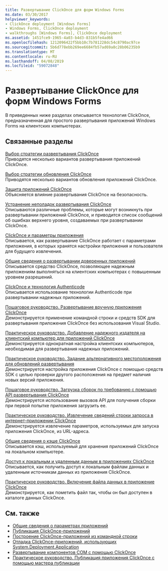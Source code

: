 ```yaml
---
title: Развертывание ClickOnce для форм Windows Forms
ms.date: 03/30/2017
helpviewer_keywords:
- ClickOnce deployment [Windows Forms]
- Windows Forms, ClickOnce deployment
- walkthroughs [Windows Forms], ClickOnce deployment
ms.assetid: 1451fce9-1965-4a03-b4d3-831b5fe4ad66
ms.openlocfilehash: 1212096422f5bb10c7b781228dc54c8790ac97ce
ms.sourcegitcommit: 5b6d778ebb269ee6684fb57ad69a8c28b06235b9
ms.translationtype: MT
ms.contentlocale: ru-RU
ms.lasthandoff: 04/08/2019
ms.locfileid: "59072848"
---
```

# <a name="clickonce-deployment-for-windows-forms"></a>Развертывание ClickOnce для форм Windows Forms
В приведенных ниже разделах описывается технология ClickOnce, предназначенная для простого развертывания приложений Windows Forms на клиентских компьютерах.  
  
## <a name="related-sections"></a>Связанные разделы  
 [Выбор стратегии развертывания ClickOnce](/visualstudio/deployment/choosing-a-clickonce-deployment-strategy)  
 Приводятся несколько вариантов развертывания приложений ClickOnce.  
  
 [Выбор стратегии обновления ClickOnce](/visualstudio/deployment/choosing-a-clickonce-update-strategy)  
 Приводятся несколько вариантов обновления приложений ClickOnce.  
  
 [Защита приложений ClickOnce](/visualstudio/deployment/securing-clickonce-applications)  
 Объясняется влияние развертывания ClickOnce на безопасность.  
  
 [Устранение неполадок развертывания ClickOnce](/visualstudio/deployment/troubleshooting-clickonce-deployments)  
 Описываются различные проблемы, которые могут возникнуть при развертывании приложений ClickOnce, и приводится список сообщений об ошибках верхнего уровня, создаваемых при развертывании ClickOnce.  
  
 [ClickOnce и параметры приложения](/visualstudio/deployment/clickonce-and-application-settings)  
 Описывается, как развертывание ClickOnce работает с параметрами приложения, в которых хранятся настройки приложения и пользователя для будущего извлечения.  
  
 [Общие сведения о развертывании доверенных приложений](/visualstudio/deployment/trusted-application-deployment-overview)  
 Описывается средство ClickOnce, позволяющее надежным приложениям выполняться на клиентских компьютерах с повышенным уровнем разрешений.  
  
 [ClickOnce и технология Authenticode](/visualstudio/deployment/clickonce-and-authenticode)  
 Описывается использование технологии Authenticode при развертывании надежных приложений.  
  
 [Пошаговое руководство. Развертывание вручную приложения ClickOnce](/visualstudio/deployment/walkthrough-manually-deploying-a-clickonce-application)  
 Демонстрируется применение командной строки и средств SDK для развертывания приложения ClickOnce без использования Visual Studio.  
  
 [Практическое руководство. Добавление надежного издателя на клиентский компьютер для приложений ClickOnce](/visualstudio/deployment/how-to-add-a-trusted-publisher-to-a-client-computer-for-clickonce-applications)  
 Демонстрируется однократная настройка клиентских компьютеров, необходимая для развертывания надежных приложений.  
  
 [Практическое руководство. Задание альтернативного местоположения для обновлений развертывания](/visualstudio/deployment/how-to-specify-an-alternate-location-for-deployment-updates)  
 Демонстрируется настройка приложения ClickOnce с помощью средств SDK с целью проверки другого расположения на предмет наличия новых версий приложения.  
  
 [Пошаговое руководство. Загрузка сборок по требованию с помощью API развертывания ClickOnce](/visualstudio/deployment/walkthrough-downloading-assemblies-on-demand-with-the-clickonce-deployment-api)  
 Демонстрируется использование вызовов API для получения сборки при первой попытке приложения загрузить ее.  
  
 [Практическое руководство. Извлечение сведений строки запроса в интернет-приложении ClickOnce](/visualstudio/deployment/how-to-retrieve-query-string-information-in-an-online-clickonce-application)  
 Демонстрируется извлечение параметров, используемых для запуска приложения ClickOnce, из URL-адреса.  
  
 [Общие сведения о кэше ClickOnce](/visualstudio/deployment/clickonce-cache-overview)  
 Описывается кэш, используемый для хранения приложений ClickOnce на локальном компьютере.  
  
 [Доступ к локальным и удаленным данным в приложениях ClickOnce](/visualstudio/deployment/accessing-local-and-remote-data-in-clickonce-applications)  
 Описывается, как получить доступ к локальным файлам данных и удаленным источникам данных из приложения ClickOnce.  
  
 [Практическое руководство. Включение файла данных в приложение ClickOnce](/visualstudio/deployment/how-to-include-a-data-file-in-a-clickonce-application)  
 Демонстрируется, как пометить файл так, чтобы он был доступен в каталоге данных ClickOnce.  
  
## <a name="see-also"></a>См. также

- [Общие сведения о параметрах приложений](./advanced/application-settings-overview.md)
- [Публикация ClickOnce-приложений](/visualstudio/deployment/publishing-clickonce-applications)
- [Построение ClickOnce-приложений из командной строки](/visualstudio/deployment/building-clickonce-applications-from-the-command-line)
- [Отладка ClickOnce-приложений, использующих System.Deployment.Application](/visualstudio/deployment/debugging-clickonce-applications-that-use-system-deployment-application)
- [Развертывание компонентов COM с помощью ClickOnce](/visualstudio/deployment/deploying-com-components-with-clickonce)
- [Практическое руководство. Публикация приложения ClickOnce с помощью мастера публикации](/visualstudio/deployment/how-to-publish-a-clickonce-application-using-the-publish-wizard)
